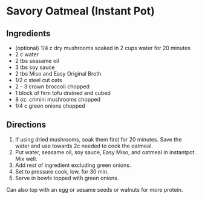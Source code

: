 # Savory Oatmeal (Instant Pot)

## Ingredients
- (optional) 1/4 c dry mushrooms soaked in 2 cups water for 20 minutes
- 2 c water
- 2 tbs seasame oil
- 3 tbs soy sauce
- 2 tbs Miso and Easy Original Broth
- 1/2 c steel cut oats
- 2 - 3 crown broccoli chopped
- 1 block of firm tofu drained and cubed
- 8 oz. crimini mushrooms chopped
- 1/4 c green onions chopped

## Directions
1. If using dried mushrooms, soak them first for 20 minutes. Save the water and use towards 2c needed to cook the oatmeal.
2. Put water, seasame oil, soy sauce, Easy Miso, and oatmeal in instantpot. Mix well.
3. Add rest of ingredient excluding green onions.
4. Set to pressure cook, low, for 30 min.
5. Serve in bowls topped with green onions.

Can also top with an egg or sesame seeds or walnuts for more protein.
